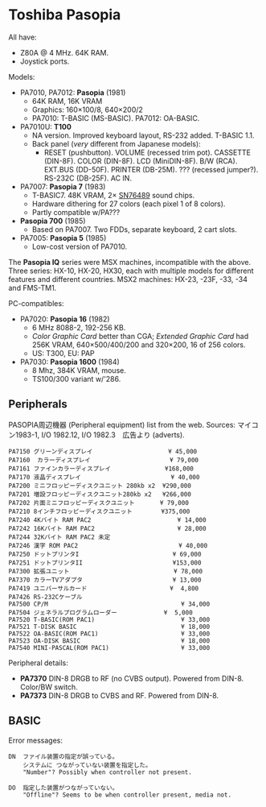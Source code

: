 Toshiba Pasopia
===============

All have:
- Z80A @ 4 MHz. 64K RAM.
- Joystick ports.

Models:
- PA7010, PA7012: __Pasopia__ (1981)
  - 64K RAM, 16K VRAM
  - Graphics: 160×100/8, 640×200/2
  - PA7010: T-BASIC (MS-BASIC). PA7012: OA-BASIC.
- PA7010U: __T100__
  - NA version. Improved keyboard layout, RS-232 added. T-BASIC 1.1.
  - Back panel (_very_ different from Japanese models):
    - RESET (pushbutton). VOLUME (recessed trim pot). CASSETTE (DIN-8F).
      COLOR (DIN-8F). LCD (MiniDIN-8F). B/W (RCA). EXT.BUS (DD-50F). PRINTER
      (DB-25M). ??? (recessed jumper?). RS-232C (DB-25F). AC IN.
- PA7007: __Pasopia 7__ (1983)
  - T-BASIC7.  48K VRAM, 2× [SN76489] sound chips.
  - Hardware dithering for 27 colors (each pixel 1 of 8 colors).
  - Partly compatible w/PA???
- __Pasopia 700__ (1985)
  - Based on PA7007. Two FDDs, separate keyboard, 2 cart slots.
- PA7005: __Pasopia 5__ (1985)
  - Low-cost version of PA7010.

The __Pasopia IQ__ series were MSX machines, incompatible with the above.
Three series: HX-10, HX-20, HX30, each with multiple models for different
features and different countries. MSX2 machines: HX-23, -23F, -33, -34 and
FMS-TM1.

PC-compatibles:
- PA7020: __Pasopia 16__ (1982)
   - 6 MHz 8088-2, 192-256 KB.
   - _Color Graphic Card_ better than CGA; _Extended Graphic Card_ had 256K
     VRAM, 640×500/400/200 and 320×200, 16 of 256 colors.
  - US: T300, EU: PAP
- PA7030: __Pasopia 1600__ (1984)
  - 8 Mhz, 384K VRAM, mouse.
  - TS100/300 variant w/'286.


Peripherals
-----------

PASOPIA周辺機器 (Peripheral equipment) list from the web.
Sources: マイコン1983-1, I/O 1982.12, I/O 1982.3　広告より (adverts).

    PA7150 グリーンディスプレイ                     ¥ 45,000
    PA7160  カラーディスプレイ                      ¥ 79,000
    PA7161 ファインカラーディスプレイ               ¥168,000
    PA7170 液晶ディスプレイ                         ¥ 40,000
    PA7200 ミニフロッピーディスクユニット 280kb x2  ¥290,000
    PA7201 増設フロッピーディスクユニット280kb x2   ¥266,000
    PA7202 片面ミニフロッピーディスクユニット       ¥ 79,000
    PA7210 8インチフロッピーディスクユニット        ¥375,000
    PA7240 4Kバイト RAM PAC2                        ¥ 14,000
    PA7242 16Kバイト RAM PAC2                       ¥ 28,000
    PA7244 32Kバイト RAM PAC2 未定
    PA7246 漢字 ROM PAC2                            ¥ 40,000
    PA7250 ドットプリンタI                          ¥ 69,000
    PA7251 ドットプリンタII                         ¥153,000
    PA7300 拡張ユニット                             ¥ 78,000
    PA7370 カラーTVアダプタ                         ¥ 13,000
    PA7419 ユニバーサルカード                       ¥  4,800
    PA7426 RS-232Cケーブル
    PA7500 CP/M                                     ¥ 34,000
    PA7504 ジェネラルプログラムローダー             ¥  5,000
    PA7520 T-BASIC(ROM PAC1)                        ¥ 33,000
    PA7521 T-DISK BASIC                             ¥ 18,000
    PA7522 OA-BASIC(ROM PAC1)                       ¥ 33,000
    PA7523 OA-DISK BASIC                            ¥ 18,000
    PA7540 MINI-PASCAL(ROM PAC1)                    ¥ 33,000

Peripheral details:
- __PA7370__ DIN-8 DRGB to RF (no CVBS output). Powered from DIN-8.
  Color/BW switch.
- __PA7373__ DIN-8 DRGB to CVBS and RF. Powered from DIN-8.


BASIC
-----

Error messages:

    DN  ファイル装置の指定が誤っている。
        システムに つながっていない装置を指定した。
        "Number"? Possibly when controller not present.

    DO  指定した装置がつながっていない。
        "Offline"? Seems to be when controller present, media not.




<!-------------------------------------------------------------------->
[SN76489]: https://en.wikipedia.org/wiki/Texas_Instruments_SN76489


